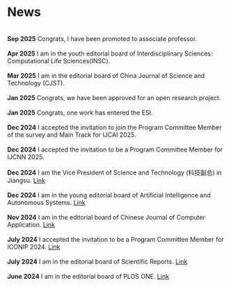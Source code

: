 News
======
<br />**Sep 2025**         Congrats, I have been promoted to associate professor. <br />
<br />**Apr 2025**         I am in the youth editorial board of Interdisciplinary Sciences: Computational Life Sciences(INSC). <br />
<br />**Mar 2025**         I am in the editorial board of China Journal of Science and Technology (CJST). <br />
<br />**Jan 2025**         Congrats, we have been approved for an open research project. <br />
<br />**Jan 2025**         Congrats, one work has entered the ESI. <br />
<br />**Dec 2024**         I accepted the invitation to join the Program Committee Member of the survey and Main Track for IJCAI 2025. <br />
<br />**Dec 2024**         I accepted the invitation to be a Program Committee Member for IJCNN 2025. <br />
<br />**Dec 2024**         I am the Vice President of Science and Technology (科技副总) in Jiangsu. [Link](https://smejs.cn/policy_show.aspx?id=03a8be7d45ef43f1ba9f614e9f7be972) <br />
<br />**Dec 2024**         I am in the young editorial board of Artificial Intelligence and Autonomous Systems. [Link](https://elspub.com/journals/artificial-intelligence-and-autonomous-systems/special_issues/automation-and-Intelligent-Decision-making-of-edge-ai)<br />
<br />**Nov 2024**         I am in the editorial board of Chinese Journal of Computer Application. [Link](http://jsjyywz.ijournals.cn/jsjyywz/site/menu/20230314112249001)<br />
<br />**July 2024**        I accepted the invitation to be a Program Committee Member for ICONIP 2024. [Link](https://iconip2024.org/wp-content/uploads/2024/11/ICONIP-2024-Scientific-Committee.pdf)<br />
<br />**July 2024**        I am in the editorial board of Scientific Reports. [Link](https://www.nature.com/srep/about/editors#computational-science)<br />
<br />**June 2024**        I am in the editorial board of PLOS ONE. [Link](https://journals.plos.org/plosone/static/editorial-board?ae_name=Qian+Zhang)<br />